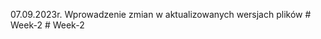 07.09.2023r.
Wprowadzenie zmian w aktualizowanych wersjach plików
#   W e e k - 2  
 #   W e e k - 2  
 